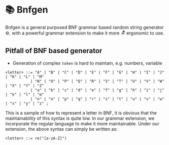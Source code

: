 # 📚 Bnfgen

Bnfgen is a general purposed BNF grammar based random string generator ⚙️,
with a powerful grammar extension to make it more 🪑 ergonomic to use.

## Pitfall of BNF based generator

- Generation of complex `token` is hard to maintain, e.g. numbers, variable

```text
<letter> ::= "A" | "B" | "C" | "D" | "E" | "F" | "G" | "H" | "I" | "J" | "K" | "L" | "M" 
           | "N" | "O" | "P" | "Q" | "R" | "S" | "T" | "U" | "V" | "W" | "X" | "Y" | "Z" 
           | "a" | "b" | "c" | "d" | "e" | "f" | "g" | "h" | "i" | "j" | "k" | "l" | "m" 
           | "n" | "o" | "p" | "q" | "r" | "s" | "t" | "u" | "v" | "w" | "x" | "y" | "z" ;
```

This is a sample of how to represent a letter in BNF, it is obvious that the maintainability of this syntax is quite
low.
In our grammar extension, we incorporate the regular language to make it more maintainable.
Under our extension, the above syntax can simply be written as:

```text
<letter> ::= re("[a-zA-Z]")
```